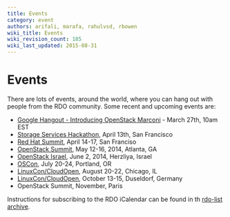 ```yaml
---
title: Events
category: event
authors: arifali, marafa, rahulvsd, rbowen
wiki_title: Events
wiki_revision_count: 185
wiki_last_updated: 2015-08-31
---
```


# Events

There are lots of events, around the world, where you can hang out with people from the RDO community. Some recent and upcoming events are:

*   [Google Hangout - Introducing OpenStack Marconi](Hangouts#Upcoming_Hangouts) - March 27th, 10am EST
*   [Storage Services Hackathon](http://dataliberate.eventbrite.com), April 13th, San Francisco
*   [Red Hat Summit](http://www.redhat.com/summit/), April 14-17, San Franciso
*   [OpenStack Summit](http://www.openstack.org/summit/openstack-summit-atlanta-2014/), May 12-16, 2014, Atlanta, GA
*   [OpenStack Israel](http://www.openstack-israel.org/), June 2, 2014, Herzliya, Israel
*   [OSCon](http://www.oscon.com/oscon2014), July 20-24, Portland, OR
*   [LinuxCon/CloudOpen](http://events.linuxfoundation.org/events/linuxcon-north-america), August 20-22, Chicago, IL
*   [LinuxCon/CloudOpen](http://events.linuxfoundation.org/events/linuxcon-europe), October 13-15, Duseldorf, Germany
*   OpenStack Summit, November, Paris

Instructions for subscribing to the RDO iCalendar can be found in th [rdo-list archive](https://www.redhat.com/archives/rdo-list/2014-January/msg00133.html).
